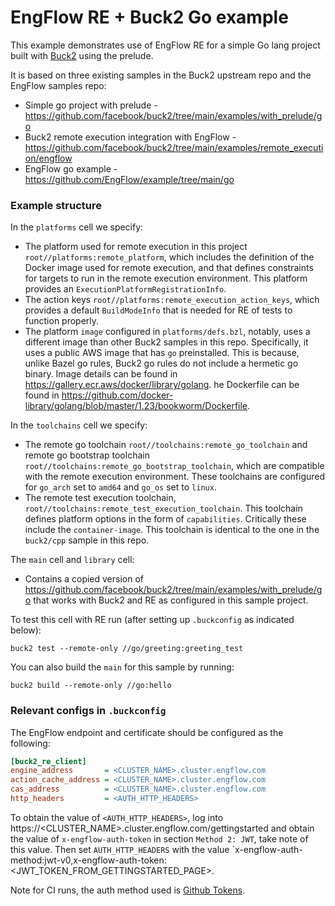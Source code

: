 # EngFlow RE + Buck2 Go example

This example demonstrates use of EngFlow RE for a simple Go lang project built with [Buck2](https://github.com/facebook/buck2) using the prelude.

It is based on three existing samples in the Buck2 upstream repo and the EngFlow samples repo:

* Simple go project with prelude - https://github.com/facebook/buck2/tree/main/examples/with_prelude/go
* Buck2 remote execution integration with EngFlow - https://github.com/facebook/buck2/tree/main/examples/remote_execution/engflow
* EngFlow go example - https://github.com/EngFlow/example/tree/main/go

### Example structure

In the `platforms` cell we specify:
* The platform used for remote execution in this project `root//platforms:remote_platform`, which includes the definition of the Docker image used for remote execution, and that defines constraints for targets to run in the remote execution environment. This platform provides an `ExecutionPlatformRegistrationInfo`.
* The action keys `root//platforms:remote_execution_action_keys`, which provides a default `BuildModeInfo` that is needed for RE of tests to function properly.
* The platform `image` configured in `platforms/defs.bzl`, notably, uses a different image than other Buck2 samples in this repo. Specifically, it uses a public AWS image that has `go` preinstalled. This is because, unlike Bazel go rules, Buck2 go rules do not include a hermetic go binary. Image details can be found in https://gallery.ecr.aws/docker/library/golang. he Dockerfile can be found in https://github.com/docker-library/golang/blob/master/1.23/bookworm/Dockerfile.

In the `toolchains` cell we specify:

* The remote go toolchain `root//toolchains:remote_go_toolchain` and remote go bootstrap toolchain `root//toolchains:remote_go_bootstrap_toolchain`, which are compatible with the remote execution environment. These toolchains are configured for `go_arch` set to `amd64` and `go_os` set to `linux`.
* The remote test execution toolchain, `root//toolchains:remote_test_execution_toolchain`. This toolchain defines platform options in the form of `capabilities`. Critically these include the `container-image`. This toolchain is identical to the one in the `buck2/cpp` sample in this repo.

The `main` cell and `library` cell:

* Contains a copied version of https://github.com/facebook/buck2/tree/main/examples/with_prelude/go that works with Buck2 and RE as configured in this sample project.

To test this cell with RE run (after setting up `.buckconfig` as indicated below):

```
buck2 test --remote-only //go/greeting:greeting_test
```

You can also build the `main` for this sample by running:

```
buck2 build --remote-only //go:hello
```

### Relevant configs in `.buckconfig`

The EngFlow endpoint and certificate should be configured as the
following:

```ini
[buck2_re_client]
engine_address       = <CLUSTER_NAME>.cluster.engflow.com
action_cache_address = <CLUSTER_NAME>.cluster.engflow.com
cas_address          = <CLUSTER_NAME>.cluster.engflow.com
http_headers         = <AUTH_HTTP_HEADERS>
 ```

To obtain the value of `<AUTH_HTTP_HEADERS>`, log into https://<CLUSTER_NAME>.cluster.engflow.com/gettingstarted and obtain the value of `x-engflow-auth-token` in section `Method 2: JWT`, take note of this value. Then set `AUTH_HTTP_HEADERS` with the value `x-engflow-auth-method:jwt-v0,x-engflow-auth-token:<JWT_TOKEN_FROM_GETTINGSTARTED_PAGE>.

Note for CI runs, the auth method used is [Github Tokens](https://docs.engflow.com/re/config/authentication.html#github-tokens).
